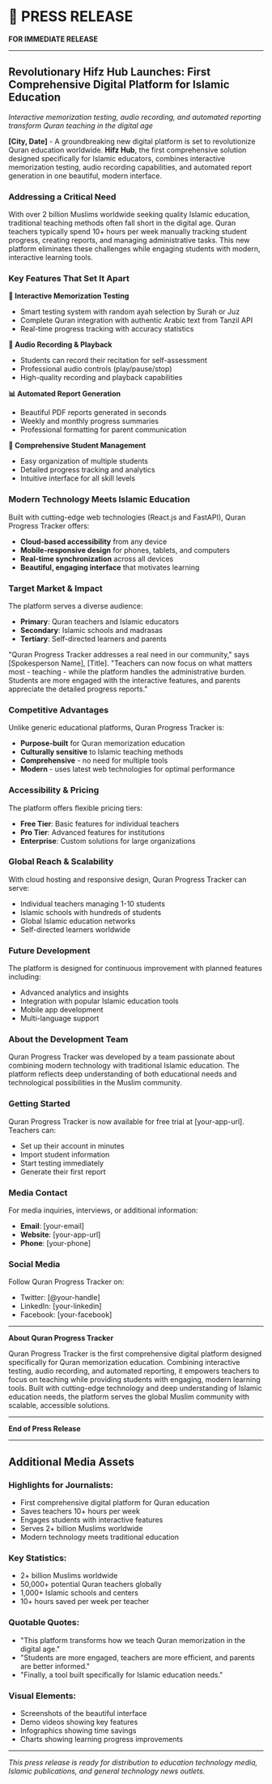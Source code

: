 # 📰 PRESS RELEASE

**FOR IMMEDIATE RELEASE**

---

## **Revolutionary Hifz Hub Launches: First Comprehensive Digital Platform for Islamic Education**

*Interactive memorization testing, audio recording, and automated reporting transform Quran teaching in the digital age*

**[City, Date]** - A groundbreaking new digital platform is set to revolutionize Quran education worldwide. **Hifz Hub**, the first comprehensive solution designed specifically for Islamic educators, combines interactive memorization testing, audio recording capabilities, and automated report generation in one beautiful, modern interface.

### **Addressing a Critical Need**

With over 2 billion Muslims worldwide seeking quality Islamic education, traditional teaching methods often fall short in the digital age. Quran teachers typically spend 10+ hours per week manually tracking student progress, creating reports, and managing administrative tasks. This new platform eliminates these challenges while engaging students with modern, interactive learning tools.

### **Key Features That Set It Apart**

**🧠 Interactive Memorization Testing**
- Smart testing system with random ayah selection by Surah or Juz
- Complete Quran integration with authentic Arabic text from Tanzil API
- Real-time progress tracking with accuracy statistics

**🎵 Audio Recording & Playback**
- Students can record their recitation for self-assessment
- Professional audio controls (play/pause/stop)
- High-quality recording and playback capabilities

**📊 Automated Report Generation**
- Beautiful PDF reports generated in seconds
- Weekly and monthly progress summaries
- Professional formatting for parent communication

**👥 Comprehensive Student Management**
- Easy organization of multiple students
- Detailed progress tracking and analytics
- Intuitive interface for all skill levels

### **Modern Technology Meets Islamic Education**

Built with cutting-edge web technologies (React.js and FastAPI), Quran Progress Tracker offers:
- **Cloud-based accessibility** from any device
- **Mobile-responsive design** for phones, tablets, and computers
- **Real-time synchronization** across all devices
- **Beautiful, engaging interface** that motivates learning

### **Target Market & Impact**

The platform serves a diverse audience:
- **Primary**: Quran teachers and Islamic educators
- **Secondary**: Islamic schools and madrasas
- **Tertiary**: Self-directed learners and parents

"Quran Progress Tracker addresses a real need in our community," says [Spokesperson Name], [Title]. "Teachers can now focus on what matters most - teaching - while the platform handles the administrative burden. Students are more engaged with the interactive features, and parents appreciate the detailed progress reports."

### **Competitive Advantages**

Unlike generic educational platforms, Quran Progress Tracker is:
- **Purpose-built** for Quran memorization education
- **Culturally sensitive** to Islamic teaching methods
- **Comprehensive** - no need for multiple tools
- **Modern** - uses latest web technologies for optimal performance

### **Accessibility & Pricing**

The platform offers flexible pricing tiers:
- **Free Tier**: Basic features for individual teachers
- **Pro Tier**: Advanced features for institutions
- **Enterprise**: Custom solutions for large organizations

### **Global Reach & Scalability**

With cloud hosting and responsive design, Quran Progress Tracker can serve:
- Individual teachers managing 1-10 students
- Islamic schools with hundreds of students
- Global Islamic education networks
- Self-directed learners worldwide

### **Future Development**

The platform is designed for continuous improvement with planned features including:
- Advanced analytics and insights
- Integration with popular Islamic education tools
- Mobile app development
- Multi-language support

### **About the Development Team**

Quran Progress Tracker was developed by a team passionate about combining modern technology with traditional Islamic education. The platform reflects deep understanding of both educational needs and technological possibilities in the Muslim community.

### **Getting Started**

Quran Progress Tracker is now available for free trial at [your-app-url]. Teachers can:
- Set up their account in minutes
- Import student information
- Start testing immediately
- Generate their first report

### **Media Contact**

For media inquiries, interviews, or additional information:
- **Email**: [your-email]
- **Website**: [your-app-url]
- **Phone**: [your-phone]

### **Social Media**

Follow Quran Progress Tracker on:
- Twitter: [@your-handle]
- LinkedIn: [your-linkedin]
- Facebook: [your-facebook]

---

**About Quran Progress Tracker**

Quran Progress Tracker is the first comprehensive digital platform designed specifically for Quran memorization education. Combining interactive testing, audio recording, and automated reporting, it empowers teachers to focus on teaching while providing students with engaging, modern learning tools. Built with cutting-edge technology and deep understanding of Islamic education needs, the platform serves the global Muslim community with scalable, accessible solutions.

---

**End of Press Release**

---

## **Additional Media Assets**

### **Highlights for Journalists:**
- First comprehensive digital platform for Quran education
- Saves teachers 10+ hours per week
- Engages students with interactive features
- Serves 2+ billion Muslims worldwide
- Modern technology meets traditional education

### **Key Statistics:**
- 2+ billion Muslims worldwide
- 50,000+ potential Quran teachers globally
- 1,000+ Islamic schools and centers
- 10+ hours saved per week per teacher

### **Quotable Quotes:**
- "This platform transforms how we teach Quran memorization in the digital age."
- "Students are more engaged, teachers are more efficient, and parents are better informed."
- "Finally, a tool built specifically for Islamic education needs."

### **Visual Elements:**
- Screenshots of the beautiful interface
- Demo videos showing key features
- Infographics showing time savings
- Charts showing learning progress improvements

---

*This press release is ready for distribution to education technology media, Islamic publications, and general technology news outlets.*
